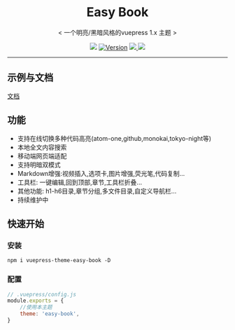 <div align="center">
    <h1 href=" open17.github.io/vuepress-theme-qbook/" align="center">Easy Book</h1>
    <p align="center">< 一个明亮/黑暗风格的vuepress 1.x 主题 ></p>
    <p align="center">
        <img src="https://img.shields.io/npm/dt/vuepress-theme-easy-book.svg?color=red&style=flat-square">
        <a href="https://www.npmjs.com/package/vuepress-theme-easy-book"><img src="https://img.shields.io/npm/v/vuepress-theme-easy-book.svg?style=flat-square" alt="Version"></a>
        <a href="https://github.com/open17/vuepress-theme-easy-book/issues/new/choose" target="_blank">
            <img src="https://img.shields.io/static/v1?label=feedback&message=issues&color=orange&style=flat-square">
        </a>
        <a href="https://github.com/vuejs/vuepress-theme-easy-book/blob/master/LICENSE" target="_blank">
            <img src="https://img.shields.io/npm/l/vuepress-theme-easy-book.svg?style=flat-square">
        </a>
    </p>

</div>

****
<!-- <div align="center">
  <a href="https://github.com/open17/vuepress-theme-easy-book/blob/master/README.md"><span>English</span></a>|中文
</div> -->

## 示例与文档
[文档](https://open17.github.io/vuepress-theme-easy-book/)

## 功能
- 支持在线切换多种代码高亮(atom-one,github,monokai,tokyo-night等)
- 本地全文内容搜索
- 移动端网页端适配
- 支持明暗双模式
- Markdown增强:视频插入,选项卡,图片增强,荧光笔,代码复制...
- 工具栏: 一键编辑,回到顶部,章节,工具栏折叠...
- 其他功能: h1-h6目录,章节分组,多文件目录,自定义导航栏...
- 持续维护中
  
## 快速开始
### 安装
```shell
npm i vuepress-theme-easy-book -D
```
### 配置
```js
// .vuepress/config.js
module.exports = {
    //使用本主题
    theme: 'easy-book',
}
```